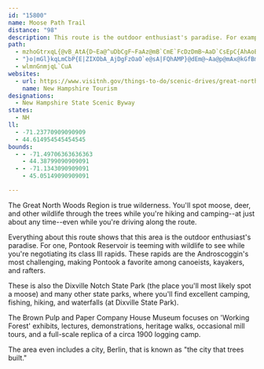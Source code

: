 ```yaml
---
id: "15800"
name: Moose Path Trail
distance: "98"
description: This route is the outdoor enthusiast's paradise. For example, Pontook Reservoir is teeming with wildlife to see while you're negotiating its class III rapids. The area even includes a city, Berlin, that is known as "the city that trees built."
path:
  - mzhoGtrxqL{@vB_AtA{D~Ea@^uDbCgF~FaAz@mB`CmE`FcDzDmB~AaD`CsEpC{AhAoB~CcBtA_DlBw@j@_A`AoDpC}AdAu@^kBJgDy@uCg@m@G_OJmCPkA?{@MaAc@wDeCsHoF_AoAo@kA_@gAM][mCK}Ao@_EkBaH}@uCyAsHaB{Gk@sDYoCq@gCo@oAgA}Ao@w@]s@kAcD{@qA_As@_J}@iC_@eAYcA]aCmB{AkBcB}A}Ai@}Bo@w@YKKs@c@q@w@_B}D{AoC}CcG{@y@SWgJiIaDiBoHmGiJmGgAaAkIaGuB}@uDcAeAc@eAk@_A}@mByBIEgAkBw@gBiDwLgA{Ey@cGUuB_BeMSqBAa@e@kFA{CN}EGiCcAuGBuAn@yCd@gDLkAJ{BCmIK}JEkCBaFAgDBs@CmEOuEMaHCkFFaJWwKAcGWmPYsB_@mA}@eCo@}@eAw@sAu@}@[e@GmABuQbAwCJwG`@yEc@qGe@sCUcCCqAUgBs@eD{BmBaBcEmEg@y@yA_BuC}Bq@]q@CoKdDcATO?iDn@oALcC?gBKwHwAmA[yBs@sBu@wA}@{AkAmByB{DwFaEsEaDmEcBgBsBaBgBcAoCiAk@GeAFSHeBH_CQiAHaFhB_AV_GzBoFbBsHjBaALm@NmG~@wGj@uCZsJhCsCz@oBf@mAHeC_@{EGeETiBQ}B_@q@Mw@g@aAqAe@uAw@uGk@kCgAgDuHiQs@uBUoAKaBOwA]sA}@gByAcBm@a@sCu@kAMkB@oAVy@f@qApAe@t@gEvLqB`FcGpPiArDq@jBiAxAkFvFkCzCgBbC_BrB}ApA_GrDwAfA_@j@uCzEkAlAkAn@wBp@_Ab@aCtBaChCmG|CeBb@mBFcAKqBc@qBoAcBaBoAyBsB{CmB{Cw@yA[kAwAeJyB_Mi@eJYqBc@_BiAwBmDoFe@}A_@}BMeCImGImEHqBXaBn@}AnAmBbAoAr@oAfCwH|B}I`@aAfByCv@}Bn@cCtFeQlFkPj@yBVcBLkBEeBMiBa@gB{@iBcBgBcAe@[KcBG_B?kF\cBXyR~BqBXcIj@oPp@iL?oCLqEl@mAJcAGo@[q@q@oAsAgT{X{EmFwCiE_D_GoCsFeCkIkA_CuAgBs@s@wA}@}Ai@qA[aBLw@^cDrEcKrLyAtBaBfBiBhAe@LuCHsA\u@b@uDbEy@v@iAXoCN{BBy@c@cAw@oGkHgB}AmD}C{@rDsE|QuFfVsAlGk@xByAtD}HvQqFnMoCfGko@buAkHjP{BpFaBhFiEdMg@pAiAzDi@dCe@xCa@vE_@xHUfIFdMB|PMdSMjJK`Da@vFu@vEcFxRaAlFe@vDGlBEpLVtBZ~@rKlUr@bBv@hC~BfRn@~FVnEGxDKbESxCc@vBSv@uRpa@yAhFwBhLaBpHa@pAaAhCoB~CyH`JuAfBoEfH{KdT]z@Ot@g@vD_BhI{DpQFLBZ@pAG|@U~@c@r@wBlAeALk@@o@b@{CfAK@uVxJs@TINqMtFuKzEgF`CyBbBqHlGeB|B{E`I{GjLeBbCuAz@oBx@_D~@cC|@wDfBoAv@_B|Aq@|@kEnEoAxAmKpNgB`CqBvCmJpQgBdCcG|FcOpMoCpBuEvCuFdEeF|CeBdBgArAkAvBq@xAm@xB_@vB_@z@q@|@mA~@qFbGiEpEwAhAeAf@sB\a@@_AIsBUoAUcA?oBVmBr@iAxAw@~AQTGVgBrDw@~@oAr@cDdAeBdAqB`Bs@`A_@bAo@hCqA`DUtAGtALzC^bGTjCHnCEtBo@xJMrC[bC_@rBa@pAWj@g@j@s@^{@n@gAvA{@dB}@bDy@hEO`BDnH_@pI?~A\dDpArGr@zCnBhHl@dD\pGNnDCbGGjA@|@c@~HYlHw@|KM|CAnA@nER~DZhCbA|Fx@zDh@dD\xCHbCCvBM`C_@rCa@jB_A|CuDlNmAdEiBdFcAxB_BdC{ErGs@j@c@F}GVeATWVc@r@]xBObBHhAl@hEHjCCjDQbLSbCc@~AaA~CMl@WlBIrAPhF?jBMjBGTEd@g@nAaAtA_EpCy@bA_@v@ANILEXEJ[vBMjBShFUnDKhBq@tKC|BFjC`@vDVz@z@fDd@nC`@tDBx@OtAsAfGo@hFc@hG@jC\`CPX@nAA`@P~AV|Az@hB`BvB`A~@|AfA~C|BrAbCjCnHd@`BJ`B@jFDnC`@dEZdBrB|FT|@P~AD`BI|Am@xB}AdFw@zEk@zC_BdHsA~IqAtFeAjD_AhD_@~Ck@nUc@xKI|AQlBoArPqA~JKlFC~C@hCInDSpDQ`CO^B`A@`MAbEBr@G|C{@tI{@rFs@xCcAjAmAbAiCrBqAhCcBdEcAtDkBdEuPl]y@xB[pA{@tGe@|BGJCVgArDmAlD}ExK}AvDgAdEo@|DcAxH]lDuCtVsA|IkBnKMpAE|B@`D?jCe@dEuCnReAdFeB`Hm@jCi@nCwAhMeBzPK~A@XE`AEjDf@rV?fBIdDW|B_@rBa@zAyBfGc@dBUpBMpCUdJWbFc@xDqAjIKxB?pBHxApAbQ~ArTDtBCrAIfB_@tDe@bD{BcAeEaBo@[_CoAKMOkBg@eEUsCsAeLm@gEgAqG_@kAgAuAsGiGyBeByA_AuCcBq@[{A[}Ey@}A_@gB}@aAm@gAgAq@qAkAkDo@qA}@qAcHaMqC}EwPe]k@uAKO_@i@k@c@uVkKgDcBcFqC_BcAoAyAqA}BgGuMuAqByA}AkDmCqDoCiDiEsHqHsD{Du@oA{@yBU[{FiBwCmAuA{@kA{@{@cAoAgBgA_AyA}@wBu@kCu@mBu@oHeDsBqCoAaAm@UkASyABcARgCjAaATsBLkH_@_DVoAByJ]mAK_HmDqDyAwH}BcCg@}AM{DLaCTgAGm@UyCuBoBu@wFcBoAKwDT_ENaAKeD_AqB@w@F}@Iq@Ya@][e@w@eBk@y@_Aq@y@_@w@WcAKwA@_AVeBp@wBfAcBZyBzAo@RyAT{@BaBK}@[u@q@g@gAmBuHm@y@qEiFyAyBg@m@yAsBaBiB_CuBoAw@{EaAyA}@{DuC}BoByAeCoCeGm@wBMaB@qAR_BdA{EBaAKs@KWeAoAoAs@uAg@uLsB{Bo@{MeGyEaBmC[qGGcEKsDk@cKyBwT_MuFcEeBgByOyQiBkB{B}AcBm@uEq@eAWiB{@wAkAcAmAu@sAmA_Dk@iA]_@MGc@?UGg@EkCEs@QoA{@kBeBiAm@}Ao@oDy@uOqBaCm@{ASkJiAsJuAoF{AeC_@iEk@eDu@iA]uB[qEg@kA[oLsBiCImABqB`@_A@cCGgKcAyA]gAi@e@PqABqBYOBTc@`@UbAYZE_Au@sL{EaAUyGAuAUyAi@kCmBkAa@sBe@eAQwD?uDIeLw@_@BUCED{If@sAJiCj@qK`Dw@LiAIwKyBw@Ym@g@c@y@{AsFy@wDMy@e@qEi@sHg@wDi@aDuAyHi@yDYyDOgEAsAM{Be@wCk@_DKiADoDQwDk@sFYk@k@c@u@QiADi@TyAnAy@Dg@KcBiAg@U
  - "}o|mGl}kqLmCbP{E|ZIXObA_AjDgFzOaO`e@sA|FQhAMP}@dEm@~Aa@p@mAx@kGfBm@TwBjA{@r@mEnF]j@yFhHqAfAg@Ve@FeBt@o@Xo@l@QHg@R}@PoC?}Bc@iD}AoLuHuB}@aDmAyDoAmRqF}FwBcD_AcC[uEEgGVuEd@qIdAwDBwB_@mE_A_JaCuKeCwFcAeF[_CA{D\\gAL}AZyD`@oB?yBYqCaAkJuDcCs@kBQsCO{LCoDN{FWwH}@gFs@u@MaCm@_Fw@cKwCwAMs@?sGn@gA?yAc@uFeC_C_@yEk@{B}@kC{@uBe@iBWoM}@iLh@_BGsAYk@UwBgAcBg@UCa@Q?MCMe@WyE{DqAu@KW_AaAuC}AkAy@c@]kG_KmBkEo@iAy@qA_FmGmFiHaBuKo@gDo@yBgAgCgAeBkBmBeCoBmAc@iB?sBXqA?w@QaF{AiAs@kAkAaDmDmAgAcBgAoBi@yDi@Y@KG]DMEsCEuCKiBc@aG}BcEqBwBgAiA}@sEwEGKKIaA}@wAu@mAa@}AWwC[mGm@_@?yCYsB_@OGiPiEyAa@cImB}DiAcEgAyAWwCe@yBSwGH{AAaB]qKiCaE{@iCYcA@kC\\aGtAcFr@iBd@gCjAgHlAuBOyDy@iBMqBCcCLsDp@QHiEhAaJrCwEpA_J`DaB|@eBz@wAfA}F~EaE~CuD|BoCtA}BnAiEnCgN`I}CtBiD`DeCvBsL`K}A|A_DhB_Bt@{Af@K?oGjAmAL}Fj@yOj@_Df@aCr@qC~@iErAc@FMJcGpBaIhDkCpBeBbBgDpCqAbAaAl@oBf@{ALiCKqDa@gDYuFc@aJNwShAaHDyCVs@JaAd@kB~AyAdBmBbCyFhGIFuBnBiC~B}CtCiDxCwCbCiBdBkB`AaFtBcD~@uBd@yEZwBVaCt@aA`@}FbD}C|AiBj@iDZqAH_BReLjC_DpAuEvDuCzAoAf@sBf@mAj@qHlFkBxA_CfC{CzDgA|A{AnCiCtFiGjMiDjHMn@a@|@uArBkCnDcBvBqIjLgHrFaBxA{DjCoBfAeB|AcAjAcArBYhA}@bIu@vDaArCaCjGcEbIsCjGiBdEgBhEe@bAUnAIvCT|B~AlIJrCE`Ag@bD{@dEW|@{A`Cg@hA_@pBq@lKQhAcAnF"
  - wlmnGnmjqL`CuA
websites:
  - url: https://www.visitnh.gov/things-to-do/scenic-drives/great-north-woods
    name: New Hampshire Tourism
designations:
  - New Hampshire State Scenic Byway
states:
  - NH
ll:
  - -71.23770909090909
  - 44.614954545454545
bounds:
  - - -71.49706363636363
    - 44.38799090909091
  - - -71.1343090909091
    - 45.05149090909091

---
```


The Great North Woods Region is true wilderness. You'll spot moose, deer, and other wildlife through the trees while you're hiking and camping--at just about any time--even while you're driving along the route.

Everything about this route shows that this area is the outdoor enthusiast's paradise. For one, Pontook Reservoir is teeming with wildlife to see while you're negotiating its class III rapids. These rapids are the Androscoggin's most challenging, making Pontook a favorite among canoeists, kayakers, and rafters.

These is also the Dixville Notch State Park (the place you'll most likely spot a moose) and many other state parks, where you'll find excellent camping, fishing, hiking, and waterfalls (at Dixville State Park).

The Brown Pulp and Paper Company House Museum focuses on 'Working Forest' exhibits, lectures, demonstrations, heritage walks, occasional mill tours, and a full-scale replica of a circa 1900 logging camp.

The area even includes a city, Berlin, that is known as "the city that trees built."
